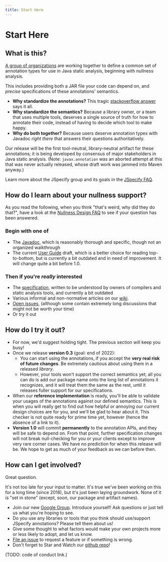 ```yaml
---
title: Start Here
---
```


# Start Here

## What is this?

[A group of organizations](about) are working together to define a common set of
annotation types for use in Java static analysis, beginning with nullness
analysis.

This includes providing both a JAR file your code can depend on, and *precise*
specifications of these annotations' semantics.

* **Why standardize the annotations?** This tragic [stackoverflow answer] says
  it all.
* **Why standardize the semantics?** Because a library owner, or a team that
  uses multiple tools, deserves a single source of truth for how to
  annotate their code, instead of having to decide which tool to make happy.
* **Why do both together?** Because users deserve annotation types with
  Javadoc *right there* that answers their questions authoritatively.

Our release will be the first tool-neutral, library-neutral artifact for these
annotations; it is being developed by consensus of major stakeholders in Java
static analysis.  (Note: `javax.annotation` was an aborted attempt at this that
was never actually released, whose draft work was jammed into Maven anyway.)

Learn more about the JSpecify group and its goals in the [JSpecify FAQ].

## How do I learn about your nullness support?

As you read the following, when you think "that's weird, why did they do
that?", have a look at the [Nullness Design FAQ] to see if your question has
been answered.

### Begin with one of

* The [Javadoc], which is reasonably thorough and specific, though not an
  organized walkthrough
* The current [User Guide] draft, which is a better choice for reading
  top-to-bottom, but is currently a bit outdated and in need of improvement.
  It will change quite a bit before 1.0.

### Then if you're *really* interested

* The [specification], written to be understood by owners of compilers and
  static analysis tools, and currently a bit outdated
* Various informal and non-normative articles on our [wiki].
* [Open issues], (although some contain extremely long discussions that might
  not be worth your time)
* Or try it out

## How do I try it out?

* For now, we'd suggest holding tight. The previous section will keep you busy!
* Once we release **version 0.3** (goal: end of 2022):
   * You can start using the annotations, if you accept the **very real risk of
     future changes**. Be extremely cautious about using them in a released
     *library*.
   * However, your tools won't support the correct semantics yet; all you can do
     is add our package name onto the long list of annotations it recognizes,
     and it will treat them the same as the rest, until it releases fuller
     support for our specifications.
* When our **reference implementation** is ready, you'll be able to validate
  your usages of the annotations against our defined semantics. This is when you
  will really get to find out how helpful or annoying our current design choices
  are for you, and we'll be glad to hear about it. This checker is not quite
  ready for prime time yet, however (hence the absence of a link to it).
* **Version 1.0** will commit **permanently** to the annotation APIs, and they
  will be safe to depend on. From that point, further specification changes
  will not break null-checking for you or your clients except to improve very
  rare corner cases. We have no prediction for when this release will be. We
  hope to get as much of your feedback as we can before then.

## How can I get involved?

Great question.

It's not too late for your input to matter. It's true we've been working on
this for a long time (since 2018), but it's just been laying groundwork. None
of it is "set in stone" (except, soon, our package and artifact names).

* Join our new [Google Group]. Introduce yourself! Ask questions or just tell
  us what you're hoping to see.
* Do you use any libraries or tools that you think should use/support JSpecify
  annotations? Please tell them about us!
* Give some thought to what factors would make your own projects more or less
  likely to adopt, and let us know.
* [File an issue] to request a feature or if something is wrong.
* Don't forget to Star and Watch our [github repo]!

(TODO: code of conduct link.)

[file an issue]: https://github.com/jspecify/jspecify/issues/new
[github repo]: https://github.com/jspecify/jspecify
[google group]: https://groups.google.com/g/jspecify-discuss
[javadoc]: /docs/api/org/jspecify/annotations/package-summary.html
[jspecify faq]: http://github.com/jspecify/jspecify/wiki/jspecify-faq
[nullness design faq]: https://github.com/jspecify/jspecify/wiki/nullness-design-FAQ
[open issues]: https://github.com/jspecify/jspecify/issues
[specification]: /docs/spec
[stackoverflow answer]: https://stackoverflow.com/questions/4963300/which-notnull-java-annotation-should-i-use
[user guide]: /docs/user-guide
[wiki]: https://github.com/jspecify/jspecify/wiki

